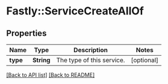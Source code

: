 # Fastly::ServiceCreateAllOf

## Properties

| Name | Type | Description | Notes |
| ---- | ---- | ----------- | ----- |
| **type** | **String** | The type of this service. | [optional] |

[[Back to API list]](../../README.md#endpoints) [[Back to README]](../../README.md)

